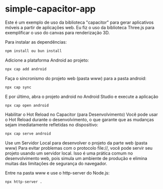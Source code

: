 # simple-capacitor-app
Este é um exemplo de uso da biblioteca "capacitor" para gerar aplicativos móveis a partir de aplicações web. Eu fiz o uso da biblioteca Three.js para exemplificar o uso do canvas para renderização 3D.


Para instalar as dependências:

```bash
npm install ou bun install
```

Adicione a plataforma Android ao projeto:

```bash
npx cap add android
```

Faça o sincronismo do projeto web (pasta www) para a pasta android:

```bash
npx cap sync
```

E por último, abra o projeto android no Android Studio e execute a aplicação

```bash
npx cap open android
```

Habilitar o Hot Reload no Capacitor (para Desenvolvimento)
Você pode usar o Hot Reload durante o desenvolvimento, o que garante que as mudanças sejam imediatamente refletidas no dispositivo:

```bash
npx cap serve android
```

Use um Servidor Local para desenvolver o projeto da parte web (pasta www)
Para evitar problemas com o protocolo file://, você pode servir seu projeto usando um servidor local. Isso é uma prática comum no desenvolvimento web, pois simula um ambiente de produção e elimina muitas das limitações de segurança do navegador.

Entre na pasta www e use o http-server do Node.js:

```bash
npx http-server .
```
